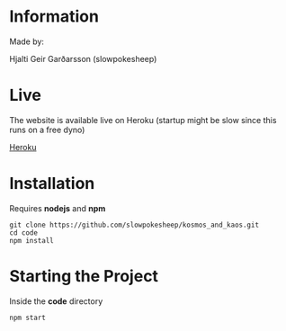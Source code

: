 # Information

Made by:

Hjalti Geir Garðarsson (slowpokesheep)

# Live
The website is available live on Heroku (startup might be slow since this runs on a free dyno)

[Heroku](https://kosmos-and-kaos.herokuapp.com/)

# Installation

Requires **nodejs** and **npm**

```
git clone https://github.com/slowpokesheep/kosmos_and_kaos.git
cd code
npm install
```

# Starting the Project

Inside the **code** directory
```
npm start
```